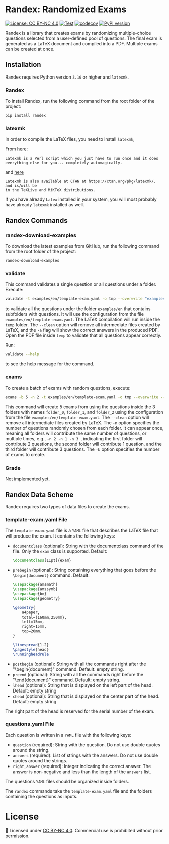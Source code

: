 # Randex: Randomized Exams

[![License: CC BY-NC 4.0](https://img.shields.io/badge/License-CC%20BY--NC%204.0-lightgrey.svg)](https://creativecommons.org/licenses/by-nc/4.0/)
[![Test](https://img.shields.io/github/actions/workflow/status/arampatzis/randex/test.yml?branch=main)](https://github.com/arampatzis/randex/actions/workflows/test.yml)
[![codecov](https://codecov.io/gh/arampatzis/randex/branch/main/graph/badge.svg)](https://codecov.io/gh/arampatzis/randex)
[![PyPI version](https://img.shields.io/pypi/v/randex.svg)](https://pypi.org/project/randex/)


Randex is a library that creates exams by randomizing multiple-choice questions selected
from a user-defined pool of questions.
The final exam is generated as a LaTeX document and compiled into a PDF.
Multiple exams can be created at once.

## Installation

Randex requires Python version `3.10` or higher and `latexmk`.

### Randex

To install Randex, run the following command from the root folder of the project:

```sh
pip install randex
```

### latexmk

In order to compile the LaTeX files, you need to install `latexmk`,

From [here](https://mg.readthedocs.io/latexmk.html):
```
Latexmk is a Perl script which you just have to run once and it does everything else for you... completely automagically.
```

and [here](https://www.cantab.net/users/johncollins/latexmk/)

```
Latexmk is also available at CTAN at https://ctan.org/pkg/latexmk/, and is/will be
in the TeXLive and MiKTeX distributions.
```

If you have already `Latex` installed in your system, you will most
probably have already `latexmk` installed as well.

## Randex Commands

### randex-download-examples

To download the latest examples from GitHub, run the following command from the root
folder of the project:

```sh
randex-download-examples
```

### validate

This command validates a single question or all questions under a folder. Execute:

```sh
validate -t examples/en/template-exam.yaml -o tmp --overwrite "examples/en/folder_*"
```

to validate all the questions under the folder `examples/en` that contains subfolders
with questions.
It will use the configuration from the file `examples/en/template-exam.yaml`.
The LaTeX compilation will run inside the `temp` folder.
The `--clean` option will remove all intermediate files created by LaTeX,
and the `-a` flag will show the correct answers in the produced PDF.
Open the PDF file inside `temp` to validate that all questions appear correctly.

Run:

```sh
validate --help
```

to see the help message for the command.

### exams

To create a batch of exams with random questions, execute:

```sh
exams -b 5 -n 2 -t examples/en/template-exam.yaml -o tmp --overwrite --clean "examples/en/folder_*"
```

This command will create 5 exams from using the questions inside  the 3 folders with
names `folder_0`, `folder_1`, and `folder_2` using the configuration from the file
`examples/en/template-exam.yaml`.
The `--clean` option will remove all intermediate files created by LaTeX.
The `-n` option specifies the number of questions randomly chosen from each folder.
It can appear once, meaning all folders will contribute the same number of questions,
or multiple times, e.g., `-n 2 -n 1 -n 3 `, indicating the first folder will contribute
2 questions, the second folder will contribute 1 question, and the third folder will
contribute 3 questions.
The `-b` option specifies the number of exams to create.

### Grade

Not implemented yet.

## Randex Data Scheme

Randex requires two types of data files to create the exams.

### template-exam.yaml File

The `template-exam.yaml` file is a `YAML` file that describes the LaTeX file that will
produce the exam. It contains the following keys:

- `documentclass` (optional): String with the documentclass command of the file.
Only the `exam` class is supported. Default:
    ```latex
    \documentclass[11pt]{exam}
    ```
- `prebegin` (optional): String containing everything that goes before the
`\begin{document}` command. Default:
    ```latex
    \usepackage{amsmath}
    \usepackage{amssymb}
    \usepackage{bm}
    \usepackage{geometry}

    \geometry{
        a4paper,
        total={160mm,250mm},
        left=15mm,
        right=15mm,
        top=20mm,
    }

    \linespread{1.2}
    \pagestyle{head}
    \runningheadrule
    ```
- `postbegin` (optional): String with all the commands right after the "\begin{document}" command. Default: empty string.
- `preend` (optional): String with all the commands right before the "\end{document}" command. Default: empty string.
- `lhead` (optional): String that is displayed on the left part of the head. Default: empty string
- `chead` (optional): String that is displayed on the center part of the head. Default: empty string

The right part of the head is reserved for the serial number of the exam.

### questions.yaml File

Each question is written in a `YAML` file with the following keys:

- `question` (required): String with the question. Do not use double quotes around the string.
- `answers` (required): List of strings with the answers. Do not use double quotes around the strings.
- `right_answer` (required): Integer indicating the correct answer.
The answer is non-negative and less than the length of the `answers` list.

The questions `YAML` files should be organized inside folders.

The `randex` commands take the `template-exam.yaml` file and the folders containing the questions as inputs.



# License

📄 Licensed under [CC BY-NC 4.0](https://creativecommons.org/licenses/by-nc/4.0/).
Commercial use is prohibited without prior permission.
